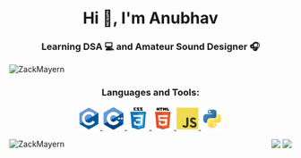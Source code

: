 <h1 align="center">Hi 👋, I'm Anubhav</h1>
<h3 align="center">Learning DSA 💻 and Amateur Sound Designer 🎧</h3>

<p align="left"> <img src="https://komarev.com/ghpvc/?username=ZackMayern&label=Profile%20views&color=0e75b6&style=flat" alt="ZackMayern" /> </p>

<h3 align="center">Languages and Tools:</h3>

<p align="center"> 
  <a href="https://devdocs.io/c/" target="_blank"> 
    <img src="https://raw.githubusercontent.com/devicons/devicon/2809b567852a4648062a2d3e7c1c531367458c0b/icons/c/c-original.svg" alt="C" width="40" height="40"/>
  </a> 
  
  <a href="https://www.w3schools.com/cpp/" target="_blank"> 
    <img src="https://raw.githubusercontent.com/devicons/devicon/master/icons/cplusplus/cplusplus-original.svg" alt="cplusplus" width="40" height="40"/> 
  </a> 

  <a href="https://www.w3schools.com/css/" target="_blank"> 
    <img src="https://raw.githubusercontent.com/devicons/devicon/master/icons/css3/css3-original-wordmark.svg" alt="css3" width="40" height="40"/> 
  </a>

   <a href="https://www.w3.org/html/" target="_blank"> 
     <img src="https://raw.githubusercontent.com/devicons/devicon/master/icons/html5/html5-original-wordmark.svg" alt="html5" width="40" height="40"/> 
  </a>  
  
  <a href="https://developer.mozilla.org/en-US/docs/Web/JavaScript" target="_blank"> 
    <img src="https://raw.githubusercontent.com/devicons/devicon/master/icons/javascript/javascript-original.svg" alt="javascript" width="40" height="40"/> 
  </a> 
  
  <a href="https://www.python.org" target="_blank"> 
    <img src="https://raw.githubusercontent.com/devicons/devicon/master/icons/python/python-original.svg" alt="python" width="40" height="40"/> 
  </a> 


<p>
  <img align="left" src="https://github-readme-stats.vercel.app/api/top-langs?username=ZackMayern&theme=dark&show_icons=true&count_private=true&hide_border=true" alt="ZackMayern" />
</p>

<p align="right">
  <img width="49.5%" src="https://github-readme-stats.vercel.app/api/?username=ZackMayern&theme=dark&show_icons=true&count_private=true&hide_border=true" />
    <img width="49.5%" src="http://github-readme-streak-stats.herokuapp.com?user=ZackMayern&theme=dark&hide_border=true" />
</p>
